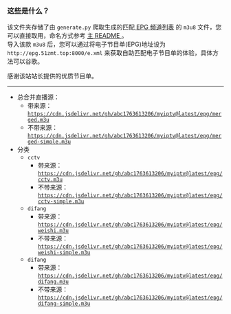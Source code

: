 ### 这些是什么？
该文件夹存储了由 `generate.py` 爬取生成的匹配[ EPG 频道列表](http://epg.51zmt.top:8000/) 的 `m3u8` 文件，您可以直接取用，命名方式参考 [主 README ](../README.md) 。    
导入该款 `m3u8` 后，您可以通过将电子节目单(EPG)地址设为 `http://epg.51zmt.top:8000/e.xml` 来获取自助匹配电子节目单的体验，具体方法可以谷歌。    

感谢该站站长提供的优质节目单。

----

- 总合并直播源：
  - 带来源：[`https://cdn.jsdelivr.net/gh/abc1763613206/myiptv@latest/epg/merged.m3u`](https://cdn.jsdelivr.net/gh/abc1763613206/myiptv@latest/epg/merged.m3u)
  - 不带来源： [`https://cdn.jsdelivr.net/gh/abc1763613206/myiptv@latest/epg/merged-simple.m3u`](https://cdn.jsdelivr.net/gh/abc1763613206/myiptv@latest/epg/merged-simple.m3u)
- 分类
  - `cctv`
    - 带来源：[`https://cdn.jsdelivr.net/gh/abc1763613206/myiptv@latest/epg/cctv.m3u`](https://cdn.jsdelivr.net/gh/abc1763613206/myiptv@latest/epg/cctv.m3u)
    - 不带来源：[`https://cdn.jsdelivr.net/gh/abc1763613206/myiptv@latest/epg/cctv-simple.m3u`](https://cdn.jsdelivr.net/gh/abc1763613206/myiptv@latest/epg/cctv-simple.m3u)
  - `difang`
    - 带来源：[`https://cdn.jsdelivr.net/gh/abc1763613206/myiptv@latest/epg/weishi.m3u`](https://cdn.jsdelivr.net/gh/abc1763613206/myiptv@latest/epg/weishi.m3u)
    - 不带来源：[`https://cdn.jsdelivr.net/gh/abc1763613206/myiptv@latest/epg/weishi-simple.m3u`](https://cdn.jsdelivr.net/gh/abc1763613206/myiptv@latest/epg/weishi-simple.m3u)
  - `difang`
    - 带来源：[`https://cdn.jsdelivr.net/gh/abc1763613206/myiptv@latest/epg/difang.m3u`](https://cdn.jsdelivr.net/gh/abc1763613206/myiptv@latest/epg/difang.m3u)
    - 不带来源：[`https://cdn.jsdelivr.net/gh/abc1763613206/myiptv@latest/epg/difang-simple.m3u`](https://cdn.jsdelivr.net/gh/abc1763613206/myiptv@latest/epg/difang-simple.m3u)
